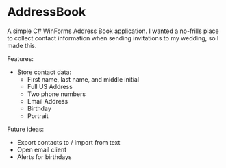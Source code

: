 # AddressBook
A simple C# WinForms Address Book application.
I wanted a no-frills place to collect contact information when sending invitations to my wedding, so I made this.

Features:
- Store contact data:
	- First name, last name, and middle initial
	- Full US Address
	- Two phone numbers
	- Email Address
	- Birthday
	- Portrait

Future ideas:
- Export contacts to / import from text
- Open email client
- Alerts for birthdays
